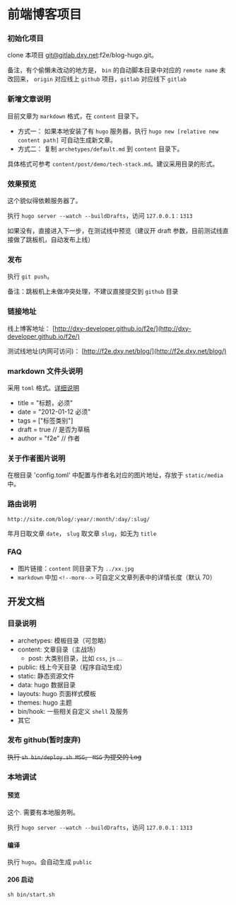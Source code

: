 # 前端博客项目

### 初始化项目
clone 本项目 git@gitlab.dxy.net:f2e/blog-hugo.git。

备注，有个偷懒未改动的地方是， `bin` 的自动脚本目录中对应的 `remote name` 未改回来， `origin` 对应线上 `github` 项目，`gitlab` 对应线下 `gitlab`

### 新增文章说明
目前文章为 `markdown` 格式，在 `content` 目录下。

* 方式一： 如果本地安装了有 `hugo` 服务器，执行 `hugo new [relative new content path]` 可自动生成新文章。
* 方式二： 复制 `archetypes/default.md` 到 `content` 目录下。

具体格式可参考 `content/post/demo/tech-stack.md`。建议采用目录的形式。

### 效果预览
这个貌似得依赖服务器了。

执行 `hugo server --watch --buildDrafts`，访问 `127.0.0.1：1313`

如果没有，直接进入下一步，在测试线中预览（建议开 draft 参数，目前测试线直接做了跳板机，自动发布上线）

### 发布
执行 `git push`。

备注：跳板机上未做冲突处理，不建议直接提交到 `github` 目录

### 链接地址
线上博客地址： [http://dxy-developer.github.io/f2e/](http://dxy-developer.github.io/f2e/)

测试线地址(内网可访问)： [http://f2e.dxy.net/blog/](http://f2e.dxy.net/blog/)

### markdown 文件头说明
采用 `toml` 格式。[详细说明](https://gohugo.io/content/front-matter/)

* title = "标题，必须"
* date = "2012-01-12 必须"
* tags = ["标签类别"]
* draft = true  // 是否为草稿
* author = "f2e"  // 作者

### 关于作者图片说明
在根目录 'config.toml' 中配置与作者名对应的图片地址，存放于 `static/media` 中。

### 路由说明
`http://site.com/blog/:year/:month/:day/:slug/`

年月日取文章 `date`， `slug` 取文章 `slug`，如无为 `title`

### FAQ
* 图片链接：`content` 同目录下为 `../xx.jpg`
* `markdown` 中加 `<!--more-->` 可自定义文章列表中的详情长度（默认 70）

## 开发文档
### 目录说明
* archetypes: 模板目录（可忽略）
* content: 文章目录（主战场）
    - post: 大类别目录，比如 `css`, `js` ...
* public: 线上今天目录（程序自动生成）
* static: 静态资源文件
* data: hugo 数据目录
* layouts: hugo 页面样式模板
* themes: hugo 主题
* bin/hook: 一些相关自定义 `shell` 及服务
* 其它

### 发布 github(暂时废弃)
~~执行 `sh bin/deploy.sh MSG`。 `MSG` 为提交的 Log~~

### 本地调试
#### 预览
这个. 需要有本地服务咧。

执行 `hugo server --watch --buildDrafts`，访问 `127.0.0.1：1313`

#### 编译
执行 `hugo`。会自动生成 `public`

#### 206 启动
`sh bin/start.sh`
